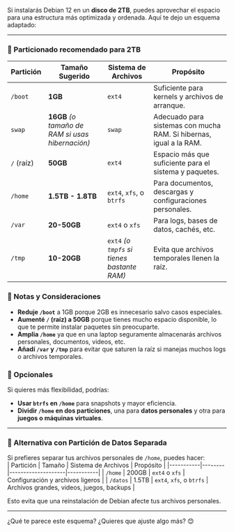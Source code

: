 Si instalarás Debian 12 en un **disco de 2TB**, puedes aprovechar el espacio para una estructura más optimizada y ordenada. Aquí te dejo un esquema adaptado:  

---

### **📌 Particionado recomendado para 2TB**  
| Partición  | Tamaño Sugerido  | Sistema de Archivos | Propósito |
|------------|-----------------|----------------------|-----------|
| `/boot`    | **1GB**          | `ext4`              | Suficiente para kernels y archivos de arranque. |
| `swap`     | **16GB** *(o tamaño de RAM si usas hibernación)* | `swap` | Adecuado para sistemas con mucha RAM. Si hibernas, igual a la RAM. |
| `/` (raíz) | **50GB**         | `ext4`              | Espacio más que suficiente para el sistema y paquetes. |
| `/home`    | **1.5TB - 1.8TB**| `ext4`, `xfs`, o `btrfs` | Para documentos, descargas y configuraciones personales. |
| `/var`     | **20-50GB**      | `ext4` o `xfs`      | Para logs, bases de datos, cachés, etc. |
| `/tmp`     | **10-20GB**      | `ext4` *(o `tmpfs` si tienes bastante RAM)* | Evita que archivos temporales llenen la raíz. |

### **🔹 Notas y Consideraciones**
- **Reduje `/boot`** a 1GB porque 2GB es innecesario salvo casos especiales.  
- **Aumenté `/` (raíz) a 50GB** porque tienes mucho espacio disponible, lo que te permite instalar paquetes sin preocuparte.  
- **Amplia `/home`** ya que en una laptop seguramente almacenarás archivos personales, documentos, videos, etc.  
- **Añadí `/var` y `/tmp`** para evitar que saturen la raíz si manejas muchos logs o archivos temporales.  

### **🔹 Opcionales**
Si quieres más flexibilidad, podrías:  
- **Usar `btrfs` en `/home`** para snapshots y mayor eficiencia.  
- **Dividir `/home` en dos particiones**, una para **datos personales** y otra para **juegos o máquinas virtuales**.  

---

### **📌 Alternativa con Partición de Datos Separada**  
Si prefieres separar tus archivos personales de `/home`, puedes hacer:  
| Partición | Tamaño | Sistema de Archivos | Propósito |
|-----------|--------|--------------------|-----------|
| `/home` | 200GB | `ext4` o `xfs` | Configuración y archivos ligeros |
| `/datos` | 1.5TB | `ext4`, `xfs`, o `btrfs` | Archivos grandes, videos, juegos, backups |

Esto evita que una reinstalación de Debian afecte tus archivos personales.  

---

¿Qué te parece este esquema? ¿Quieres que ajuste algo más? 😊
